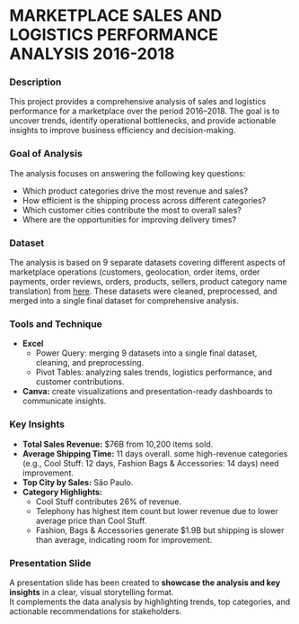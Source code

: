 # MARKETPLACE SALES AND LOGISTICS PERFORMANCE ANALYSIS 2016-2018
### Description
This project provides a comprehensive analysis of sales and logistics performance for a marketplace over the period 2016–2018. The goal is to uncover trends, identify operational bottlenecks, and provide actionable insights to improve business efficiency and decision-making.
### Goal of Analysis
The analysis focuses on answering the following key questions:
- Which product categories drive the most revenue and sales?
- How efficient is the shipping process across different categories?
- Which customer cities contribute the most to overall sales?
- Where are the opportunities for improving delivery times?
### Dataset
The analysis is based on 9 separate datasets covering different aspects of marketplace operations (customers, geolocation, order items, order payments, order reviews, orders, products, sellers, product category name translation) from [here](https://www.kaggle.com/datasets/olistbr/brazilian-ecommerce). These datasets were cleaned, preprocessed, and merged into a single final dataset for comprehensive analysis.
### Tools and Technique
- **Excel**
  - Power Query: merging 9 datasets into a single final dataset, cleaning, and preprocessing.
  - Pivot Tables: analyzing sales trends, logistics performance, and customer contributions.
- **Canva:** create visualizations and presentation-ready dashboards to communicate insights.
### Key Insights
- **Total Sales Revenue:** $76B from 10,200 items sold.  
- **Average Shipping Time:** 11 days overall.
    some high-revenue categories (e.g., Cool Stuff: 12 days, Fashion Bags & Accessories: 14 days) need improvement.  
- **Top City by Sales:** São Paulo.  
- **Category Highlights:**  
  - Cool Stuff contributes 26% of revenue.  
  - Telephony has highest item count but lower revenue due to lower average price than Cool Stuff.  
  - Fashion, Bags & Accessories generate $1.9B but shipping is slower than average, indicating room for improvement.
### Presentation Slide
A presentation slide has been created to **showcase the analysis and key insights** in a clear, visual storytelling format.  
It complements the data analysis by highlighting trends, top categories, and actionable recommendations for stakeholders.
